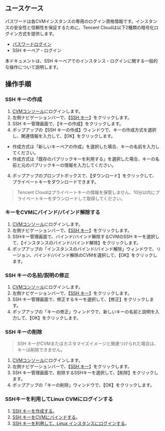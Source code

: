 ## ユースケース
パスワードは各CVMインスタンスの専用のログイン資格情報です。インスタンスの安全性と信頼性を保証するために、Tencent Cloudは以下2種類の暗号化ログイン方式を提供します。
- [パスワードログイン](https://intl.cloud.tencent.com/document/product/213/6093)
- SSH キーペア・ログイン

本ドキュメントは、SSH キーペアでのインスタンス・ログインに関する一般的な操作について説明します。

## 操作手順

<span id="creatSSH"></span>
### SSH キーの作成
 1.  [CVMコンソール](https://console.cloud.tencent.com/cvm/)にログインします。
 2. 左側ナビゲーションバーで、【[SSH キー](https://console.cloud.tencent.com/cvm/sshkey)】をクリックします。
 3. SSH キー管理画面で、【キーの作成】をクリックします。
 4. ポップアップの【SSH キーの作成】ウィンドウで、キーの作成方式を選択し、関連情報を入力して、【OK】をクリックします。
  - 作成方式は「新しいキーペアの作成」を選択した場合、キーの名前を入力してください。
  - 作成方式は「既存のパブリックキーを利用する」を選択した場合、キーの名前と元のパブリックキーの情報を入力してください。
 4. ポップアップのプロンプトボックスで、【ダウンロード】をクリックして、プライベートキーをダウンロードできます。
 > Tencent Cloudはプライベートキーの情報を保管しません、10分以内にプライベートキーをダウンロードして取得してください。
 > 

<span id="bindingSSH"></span>
### キーをCVMにバインド/バインド解除する
 1.  [CVMコンソール](https://console.cloud.tencent.com/cvm/)にログインします。
 2. 左側ナビゲーションバーで、【[SSH キー](https://console.cloud.tencent.com/cvm/sshkey)】をクリックします。
 3. SSHキー管理画面で、バインド/バインド解除するCVMのSSH キーを選択して、【インスタンスのバインド/バインド解除】をクリックします。
 4. ポップアップの「インスタンスのバインド/バインド解除」ウィンドウで、リージョン、バインド/バインド解除のCVMを選択して、【OK】をクリックします。


### SSH キーの名前/説明の修正
 1.  [CVMコンソール](https://console.cloud.tencent.com/cvm/)にログインします。
 2. 左側ナビゲーションバーで、【[SSH キー](https://console.cloud.tencent.com/cvm/sshkey)】をクリックします。
 3. SSH キー管理画面で、修正するキーを選択して、【修正】をクリックします。
 4. ポップアップの「キーの修正」ウィンドウで、新しいキーの名前と説明を入力して、【OK】をクリックします。

### SSH キーの削除
> SSH キーがCVMまたはカスタマイズイメージと関連つけられた場合は、キーは削除できません。
>
 1.  [CVMコンソール](https://console.cloud.tencent.com/cvm/)にログインします。
 2. 左側ナビゲーションバーで、【[SSH キー](https://console.cloud.tencent.com/cvm/sshkey)】をクリックします。
 3. SSH キー管理画面で、削除するSSHキーを選択して、【削除】をクリックします。
 4. ポップアップの「キーの削除」ウィンドウで、【OK】をクリックします。

### SSHキーを利用してLinux CVMにログインする

1. [SSH キーを作成する](#creatSSH)。
2. [SSH キーをCVMにバインドする](#bindingSSH)。
3. [SSH キーを利用して、Linux インスタンスにログインする](https://intl.cloud.tencent.com/document/product/213/32501)。

